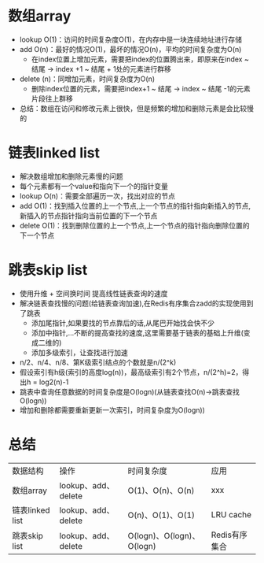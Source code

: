 # 数组array
- lookup O(1)：访问的时间复杂度O(1)，在内存中是一块连续地址进行存储
- add O(n)：最好的情况O(1)，最坏的情况O(n)，平均的时间复杂度为O(n)
    - 在index位置上增加元素，需要把index的位置腾出来，即原来在index ~ 结尾 -> index +1 ~ 结尾 + 1处的元素进行群移
- delete (n)：同增加元素，时间复杂度为O(n)
    - 删除index位置的元素，需要把index+1 ~ 结尾 -> index ~ 结尾 -1的元素片段往上群移
- 总结：数组在访问和修改元素上很快，但是频繁的增加和删除元素是会比较慢的    

# 链表linked list
- 解决数组增加和删除元素慢的问题
- 每个元素都有一个value和指向下一个的指针变量
- lookup O(n)：需要全部遍历一次，找出对应的节点
- add O(1)：找到插入位置的上一个节点,上一个节点的指针指向新插入的节点,新插入的节点指针指向当前位置的下一个节点
- delete O(1)：找到删除位置的上一个节点,上一个节点的指针指向删除位置的下一个节点

# 跳表skip list
- 使用升维 + 空间换时间 提高线性链表查询的速度
- 解决链表查找慢的问题(给链表查询加速),在Redis有序集合zadd的实现使用到了跳表
    - 添加尾指针,如果要找的节点靠后的话,从尾巴开始找会快不少
    - 添加中指针,...不断的提高查找的速度,这里需要基于链表的基础上升维(变成二维的)
    - 添加多级索引，让查找进行加速
- n/2、n/4、n/8、第K级索引结点的个数就是n/(2^k)
- 假设索引有h级(索引的高度log(n))，最高级索引有2个节点，n/(2^h)=2，得出h = log2(n)-1
- 跳表中查询任意数据的时间复杂度是O(logn)(从链表查找O(n)->跳表查找O(logn))
- 增加和删除都需要重新更新一次索引，时间复杂度为O(logn))

# 总结
<table>
    <tr>
        <td>数据结构</td>
        <td>操作</td>
        <td>时间复杂度</td>
        <td>应用</td>
    </tr>
    <tr>
        <td>数组array</td>
        <td>lookup、add、delete</td>
        <td>O(1)、O(n)、O(n)</td>
        <td>xxx</td>
    </tr>
    <tr>
        <td>链表linked list</td>
        <td>lookup、add、delete</td>
        <td>O(n)、O(1)、O(1)</td>
        <td>LRU cache</td>
    </tr>
    <tr>
        <td>跳表skip list</td>
        <td>lookup、add、delete</td>
        <td>O(logn)、O(logn)、O(logn)</td>
        <td>Redis有序集合</td>
    </tr>
</table>